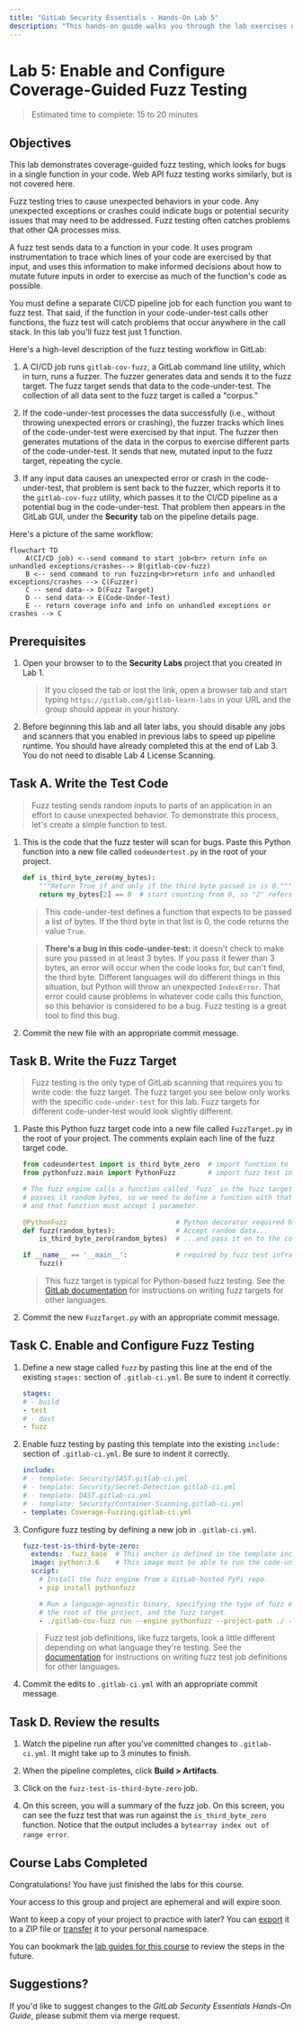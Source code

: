 ```yaml
---
title: "GitLab Security Essentials - Hands-On Lab 5"
description: "This hands-on guide walks you through the lab exercises used in the GitLab Security Essentials course."
---
```


# Lab 5: Enable and Configure Coverage-Guided Fuzz Testing

> Estimated time to complete: 15 to 20 minutes

## Objectives

This lab demonstrates coverage-guided fuzz testing, which looks for bugs in a single function in your code. Web API fuzz testing works similarly, but is not covered here.

Fuzz testing tries to cause unexpected behaviors in your code. Any unexpected exceptions or crashes could indicate bugs or potential security issues that may need to be addressed. Fuzz testing often catches problems that other QA processes miss.

A fuzz test sends data to a function in your code. It uses program instrumentation to trace which lines of your code are exercised by that input, and uses this information to make informed decisions about how to mutate future inputs in order to exercise as much of the function's code as possible.

You must define a separate CI/CD pipeline job for each function you want to fuzz test. That said, if the function in your code-under-test calls other functions, the fuzz test will catch problems that occur anywhere in the call stack. In this lab you'll fuzz test just 1 function.

Here's a high-level description of the fuzz testing workflow in GitLab:

1. A CI/CD job runs `gitlab-cov-fuzz`, a GitLab command line utility, which in turn, runs a fuzzer. The fuzzer generates data and sends it to the fuzz target. The fuzz target sends that data to the code-under-test. The collection of all data sent to the fuzz target is called a "corpus."

2. If the code-under-test processes the data successfully (i.e., without throwing unexpected errors or crashing), the fuzzer tracks which lines of the code-under-test were exercised by that input. The fuzzer then generates mutations of the data in the corpus to exercise different parts of the code-under-test. It sends that new, mutated input to the fuzz target, repeating the cycle.

3. If any input data causes an unexpected error or crash in the code-under-test, that problem is sent back to the fuzzer, which reports it to the `gitlab-cov-fuzz` utility, which passes it to the CI/CD pipeline as a potential bug in the code-under-test. That problem then appears in the GitLab GUI, under the **Security** tab on the pipeline details page.

Here's a picture of the same workflow:

```mermaid
flowchart TD
    A(CI/CD job) <--send command to start job<br> return info on unhandled exceptions/crashes--> B(gitlab-cov-fuzz)
    B <-- send command to run fuzzing<br>return info and unhandled exceptions/crashes --> C(Fuzzer)
    C -- send data--> D(Fuzz Target)
    D -- send data--> E(Code-Under-Test)
    E -- return coverage info and info on unhandled exceptions or crashes --> C
```


## Prerequisites

1. Open your browser to to the **Security Labs** project that you created in Lab 1.

    > If you closed the tab or lost the link, open a browser tab and start typing `https://gitlab.com/gitlab-learn-labs` in your URL and the group should appear in your history.

1. Before beginning this lab and all later labs, you should disable any jobs and scanners that you enabled in previous labs to speed up pipeline runtime. You should have already completed this at the end of Lab 3. You do not need to disable Lab 4 License Scanning.

## Task A. Write the Test Code

> Fuzz testing sends random inputs to parts of an application in an effort to cause unexpected behavior. To demonstrate this process, let's create a simple function to test.

1. This is the code that the fuzz tester will scan for bugs. Paste this Python function into a new file called `codeundertest.py` in the root of your project.

    ```python
    def is_third_byte_zero(my_bytes):
        """Return True if and only if the third byte passed in is 0."""
        return my_bytes[2] == 0  # start counting from 0, so "2" refers to the 3rd byte
    ```

    > This code-under-test defines a function that expects to be passed a list of bytes. If the third byte in that list is 0, the code returns the value `True`.

    > **There's a bug in this code-under-test:** it doesn't check to make sure you passed in at least 3 bytes. If you pass it fewer than 3 bytes, an error will occur when the code looks for, but can't find, the third byte. Different languages will do different things in this situation, but Python will throw an unexpected `IndexError`. That error could cause problems in whatever code calls this function, so this behavior is considered to be a bug. Fuzz testing is a great tool to find this bug.

2. Commit the new file with an appropriate commit message.

## Task B. Write the Fuzz Target

> Fuzz testing is the only type of GitLab scanning that requires you to write code: the fuzz target. The fuzz target you see below only works with the specific `code-under-test` for this lab. Fuzz targets for different code-under-test would look slightly different.

1. Paste this Python fuzz target code into a new file called `FuzzTarget.py` in the root of your project. The comments explain each line of the fuzz target code.

    ```python
    from codeundertest import is_third_byte_zero  # import function to be tested
    from pythonfuzz.main import PythonFuzz        # import fuzz test infrastructure

    # The fuzz engine calls a function called `fuzz` in the fuzz target and
    # passes it random bytes, so we need to define a function with that name,
    # and that function must accept 1 parameter.

    @PythonFuzz                           # Python decorator required by fuzz test infrastructure
    def fuzz(random_bytes):               # Accept random data...
        is_third_byte_zero(random_bytes)  # ...and pass it on to the code-under-test.

    if __name__ == '__main__':            # required by fuzz test infrastructure
        fuzz()
    ```

    > This fuzz target is typical for Python-based fuzz testing. See the [GitLab documentation](https://docs.gitlab.com/ee/user/application_security/coverage_fuzzing/#supported-fuzzing-engines-and-languages) for instructions on writing fuzz targets for other languages.

2. Commit the new `FuzzTarget.py` with an appropriate commit message.

## Task C. Enable and Configure Fuzz Testing

1. Define a new stage called `fuzz` by pasting this line at the end of the existing `stages:` section of `.gitlab-ci.yml`. Be sure to indent it correctly.

    ```yml
    stages:
    # - build
    - test
    # - dast
    - fuzz
    ```

2. Enable fuzz testing by pasting this template into the existing `include:` section of `.gitlab-ci.yml`. Be sure to indent it correctly.

    ```yml
    include:
    # - template: Security/SAST.gitlab-ci.yml
    # - template: Security/Secret-Detection.gitlab-ci.yml
    # - template: DAST.gitlab-ci.yml
    # - template: Security/Container-Scanning.gitlab-ci.yml
    - template: Coverage-Fuzzing.gitlab-ci.yml
    ```

3. Configure fuzz testing by defining a new job in `.gitlab-ci.yml`.

    ```yml
    fuzz-test-is-third-byte-zero:
      extends: .fuzz_base  # This anchor is defined in the template included above.
      image: python:3.6    # This image must be able to run the code-under-test.
      script:
        # Install the fuzz engine from a GitLab-hosted PyPi repo.
        - pip install pythonfuzz

        # Run a language-agnostic binary, specifying the type of fuzz engine,
        # the root of the project, and the fuzz target.
        - ./gitlab-cov-fuzz run --engine pythonfuzz --project-path ./ -- FuzzTarget.py
    ```

    > Fuzz test job definitions, like fuzz targets, look a little different depending on what language they're testing. See the <a target="_blank" href="https://docs.gitlab.com/ee/user/application_security/coverage_fuzzing/#configuration">documentation</a> for instructions on writing fuzz test job definitions for other languages.

4. Commit the edits to `.gitlab-ci.yml` with an appropriate commit message.

## Task D. Review the results

1. Watch the pipeline run after you've committed changes to `.gitlab-ci.yml`. It might take up to 3 minutes to finish.

2. When the pipeline completes, click **Build > Artifacts**.

3. Click on the `fuzz-test-is-third-byte-zero` job.

4. On this screen, you will a summary of the fuzz job. On this screen, you can see the fuzz test that was run against the `is_third_byte_zero` function. Notice that the output includes a `bytearray index out of range error`.

## Course Labs Completed

Congratulations! You have just finished the labs for this course.

Your access to this group and project are ephemeral and will expire soon.

Want to keep a copy of your project to practice with later? You can [export](https://docs.gitlab.com/ee/user/project/settings/import_export.html#export-a-project-and-its-data) it to a ZIP file or [transfer](https://docs.gitlab.com/ee/user/project/settings/migrate_projects.html#transfer-a-project-to-another-namespace) it to your personal namespace.

You can bookmark the [lab guides for this course](/handbook/customer-success/professional-services-engineering/education-services/secessentialshandson) to review the steps in the future.

## Suggestions?

If you'd like to suggest changes to the *GitLab Security Essentials Hands-On Guide*, please submit them via merge request.
